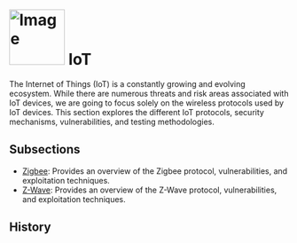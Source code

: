 # <img src="https://www.pngmart.com/files/21/Internet-Of-Things-IOT-Vector-PNG-HD.png" alt="Image" width="100"> IoT

The Internet of Things (IoT) is a constantly growing and evolving ecosystem. While there are numerous threats and risk areas associated with IoT devices, we are going to focus solely on the wireless protocols used by IoT devices. This section explores the different IoT protocols, security mechanisms, vulnerabilities, and testing methodologies.

## Subsections

- [Zigbee](Zigbee/): Provides an overview of the Zigbee protocol, vulnerabilities, and exploitation techniques.
- [Z-Wave](Z-Wave/): Provides an overview of the Z-Wave protocol, vulnerabilities, and exploitation techniques.

## History
